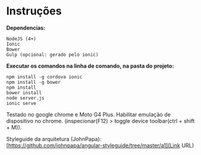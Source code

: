 # Instruções

**Dependencias:**
```
NodeJS (4+)
Ionic
Bower
Gulp (opcional: gerado pelo ionic)
```

**Executar os comandos na linha de comando, na pasta do projeto:**
```
npm install -g cordova ionic
npm install -g bower
npm install
bower install
node server.js
ionic serve
```

Testado no google chrome e Moto G4 Plus.
Habilitar emulação de dispositivo no chrome. (inspecionar(F12) > toggle device toolbar(ctrl + shift + M)).

Styleguide da arquitetura (JohnPapa):
[https://github.com/johnpapa/angular-styleguide/tree/master/a1](Link URL)
